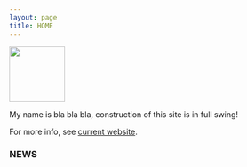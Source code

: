 ```yaml
---
layout: page
title: HOME
---
```


<img src="../img/irina-gaynanova.jpg" width="100" height="100" />

My name is bla bla bla, construction of this site is in full swing!

For more info, see [current website](http://www.stat.tamu.edu/~irinag/).


### NEWS

